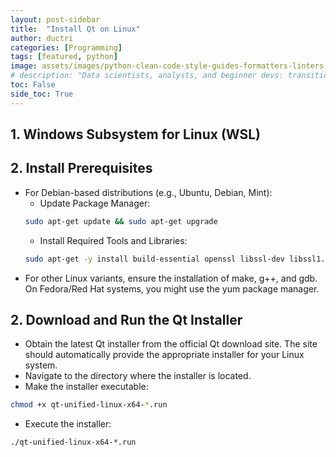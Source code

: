 ```yaml
---
layout: post-sidebar
title:  "Install Qt on Linux"
author: ductri
categories: [Programming]
tags: [featured, python]
image: assets/images/python-clean-code-style-guides-formatters-linters.webp
# description: "Data scientists, analysts, and beginner devs: transition from 'coder' to 'software engineer' and learn to ship code."
toc: False
side_toc: True
---
```


## 1. Windows Subsystem for Linux (WSL)

## 2. Install Prerequisites
- For Debian-based distributions (e.g., Ubuntu, Debian, Mint):
  - Update Package Manager:
  ```bash
  sudo apt-get update && sudo apt-get upgrade
  ```
  - Install Required Tools and Libraries:
  ```bash
  sudo apt-get -y install build-essential openssl libssl-dev libssl1.0 libgl1-mesa-dev libqt5x11extras5 '^libxcb.*-dev' libx11-xcb-dev libglu1-mesa-dev libxrender-dev libxi-dev libxkbcommon-dev libxkbcommon-x11-dev
  ```
- For other Linux variants, ensure the installation of make, g++, and gdb. On Fedora/Red Hat systems, you might use the yum package manager.

## 2. Download and Run the Qt Installer

- Obtain the latest Qt installer from the official Qt download site. The site should automatically provide the appropriate installer for your Linux system.
- Navigate to the directory where the installer is located.
- Make the installer executable:
```bash
chmod +x qt-unified-linux-x64-*.run
```
- Execute the installer:
```bash
./qt-unified-linux-x64-*.run
```

